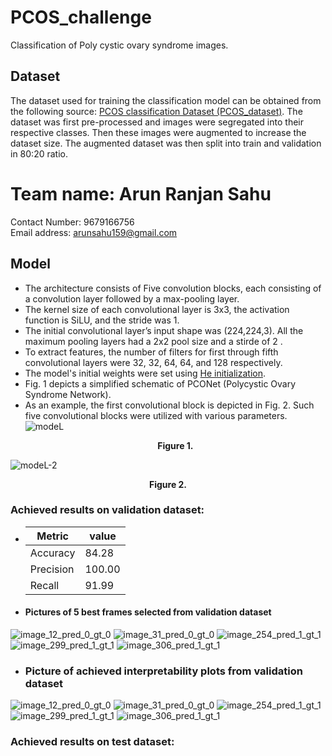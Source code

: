 # PCOS_challenge
Classification of Poly cystic ovary syndrome images.
 ## Dataset
  The dataset used for training the classification model can be obtained from the following source: [PCOS classification Dataset (PCOS_dataset)](https://zenodo.org/records/10430727). The dataset was first pre-processed and images were segregated into their respective classes. Then these images were augmented to increase the dataset size. The augmented dataset was then split into train and validation in 80:20 ratio.


# Team name: Arun Ranjan Sahu
Contact Number: 9679166756 <br>
Email address: arunsahu159@gmail.com

  ## Model
- The architecture consists of Five convolution blocks, each consisting of a convolution layer followed by a max-pooling layer.
- The kernel size of each convolutional layer is 3x3, the activation function is SiLU, and the stride was 1.
- The initial convolutional layer’s input shape was (224,224,3). All the maximum pooling layers had a 2x2 pool size and a stirde of 2 .
- To extract features, the number of filters for first through fifth convolutional layers were 32, 32, 64, 64, and 128 respectively.
- The model's initial weights were set using [He initialization](https://pytorch.org/docs/stable/nn.init.html).
- Fig. 1 depicts a simplified schematic of PCONet (Polycystic Ovary Syndrome Network).
- As an example, the first convolutional block is depicted in Fig. 2. Such five convolutional blocks were utilized with various parameters.
![modeL](https://github.com/arunsahu159/PCOS_challenge/assets/61779161/6d4219b3-9cdc-4d62-b73e-4875a710389c) <p align="center"> **Figure 1.** </p>

![modeL-2](https://github.com/arunsahu159/PCOS_challenge/assets/61779161/4e6b82d3-36ae-4e86-8da1-30a3a09c21a5) <p align="center"> **Figure 2.** </p>

 ### Achieved results on validation dataset:

 
 -  | Metric    | value  |
    |-----------|------  |
    | Accuracy  |84.28   |
    | Precision |100.00  |
    | Recall    |91.99   |

- #### Pictures of 5 best frames selected from validation dataset

![image_12_pred_0_gt_0](https://github.com/arunsahu159/PCOS_challenge/assets/61779161/84224589-01c9-47c1-99c1-1c86260e8916)
![image_31_pred_0_gt_0](https://github.com/arunsahu159/PCOS_challenge/assets/61779161/73ee7248-ce6a-47d7-af52-a329705933aa)
![image_254_pred_1_gt_1](https://github.com/arunsahu159/PCOS_challenge/assets/61779161/5a113ea3-c806-4e30-a55f-e622fea1eabb)
![image_299_pred_1_gt_1](https://github.com/arunsahu159/PCOS_challenge/assets/61779161/0da56c02-03af-47a0-8284-d8672c5ed5fc)
![image_306_pred_1_gt_1](https://github.com/arunsahu159/PCOS_challenge/assets/61779161/956b10d4-365a-4ba3-a3c3-a935979b68c4)


- ### Picture of achieved interpretability plots from validation dataset

 
![image_12_pred_0_gt_0](https://github.com/arunsahu159/PCOS_challenge/assets/61779161/7b01fec3-ad6a-4f7b-982a-7d1b54cec8bd)
![image_31_pred_0_gt_0](https://github.com/arunsahu159/PCOS_challenge/assets/61779161/bff1672b-93f7-4d6b-944c-55b16a2d15e2)
![image_254_pred_1_gt_1](https://github.com/arunsahu159/PCOS_challenge/assets/61779161/e6e18ce6-8673-4728-8435-bf94ddafc082)
![image_299_pred_1_gt_1](https://github.com/arunsahu159/PCOS_challenge/assets/61779161/2a35adb7-d23c-4bcb-8b78-96e5982700bf)
![image_306_pred_1_gt_1](https://github.com/arunsahu159/PCOS_challenge/assets/61779161/6810a62a-76f0-4491-b1a7-34ecdf0d0718)

### Achieved results on test dataset:
